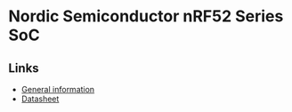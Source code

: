 
# Nordic Semiconductor nRF52 Series SoC

## Links

* [General information](https://www.nordicsemi.com/eng/Products/Bluetooth-low-energy/nRF52-DK)
* [Datasheet](http://infocenter.nordicsemi.com/pdf/nRF52832_PS_v1.0.pdf)
